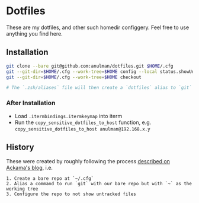 # Dotfiles

These are my dotfiles, and other such homedir configgery. Feel free to use anything you find here.

## Installation
```bash
git clone --bare git@github.com:anulman/dotfiles.git $HOME/.cfg
git --git-dir=$HOME/.cfg --work-tree=$HOME config --local status.showUntrackedFiles no
git --git-dir=$HOME/.cfg --work-tree=$HOME checkout

# The `.zsh/aliases` file will then create a `dotfiles` alias to `git` with the appropriate options.
```

### After Installation

- Load `.itermbindings.itermkeymap` into iterm
- Run the `copy_sensitive_dotfiles_to_host` function, e.g. `copy_sensitive_dotfiles_to_host anulman@192.168.x.y`

## History
These were created by roughly following the process [described on Ackama's blog](https://www.ackama.com/what-we-think/the-best-way-to-store-your-dotfiles-a-bare-git-repository-explained/), i.e.

	1. Create a bare repo at `~/.cfg`
	2. Alias a command to run `git` with our bare repo but with `~` as the working tree
	3. Configure the repo to not show untracked files
